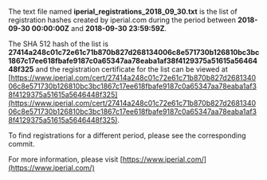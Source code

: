 The text file named **iperial_registrations_2018_09_30.txt** is the list of registration hashes created by iperial.com during the period between **2018-09-30 00:00:00Z** and **2018-09-30 23:59:59Z**.

The SHA 512 hash of the list is **27414a248c01c72e61c71b870b827d268134006c8e571730b126810bc3bc1867c17ee618fbafe9187c0a65347aa78eaba1af38f4129375a51615a5646448f325** and the registration certificate for the list can be viewed at [https://www.iperial.com/cert/27414a248c01c72e61c71b870b827d268134006c8e571730b126810bc3bc1867c17ee618fbafe9187c0a65347aa78eaba1af38f4129375a51615a5646448f325](https://www.iperial.com/cert/27414a248c01c72e61c71b870b827d268134006c8e571730b126810bc3bc1867c17ee618fbafe9187c0a65347aa78eaba1af38f4129375a51615a5646448f325).

To find registrations for a different period, please see the corresponding commit.

For more information, please visit [https://www.iperial.com/](https://www.iperial.com/)
